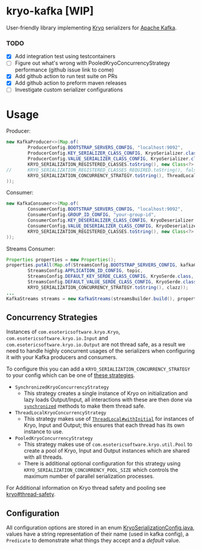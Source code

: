 # kryo-kafka [WIP]

User-friendly library implementing [Kryo](https://github.com/EsotericSoftware/kryo) serializers for
[Apache Kafka](https://github.com/apache/kafka).

### TODO

 - [x] Add integration test using testcontainers
 - [ ] Figure out what's wrong with PooledKryoConcurrencyStrategy performance (github issue link to come)
 - [x] Add github action to run test suite on PRs
 - [x] Add github action to preform maven releases
 - [ ] Investigate custom serializer configurations

# Usage
Producer:
```java
new KafkaProducer<>(Map.of(
        ProducerConfig.BOOTSTRAP_SERVERS_CONFIG, "localhost:9092",
        ProducerConfig.KEY_SERIALIZER_CLASS_CONFIG, KryoSerializer.class,
        ProducerConfig.VALUE_SERIALIZER_CLASS_CONFIG, KryoSerializer.class,
        KRYO_SERIALIZATION_REGISTERED_CLASSES.toString(), new Class<?>[]{CustomObject.class},
//      KRYO_SERIALIZATION_REGISTERED_CLASSES_REQUIRED.toString(), false,
        KRYO_SERIALIZATION_CONCURRENCY_STRATEGY.toString(), ThreadLocalKryoConcurrencyStrategy.class
));
```
Consumer:
```java
new KafkaConsumer<>(Map.of(
        ConsumerConfig.BOOTSTRAP_SERVERS_CONFIG, "localhost:9092",
        ConsumerConfig.GROUP_ID_CONFIG, "your-group-id",
        ConsumerConfig.KEY_DESERIALIZER_CLASS_CONFIG, KryoDeserializer.class,
        ConsumerConfig.VALUE_DESERIALIZER_CLASS_CONFIG, KryoDeserializer.class,
        KRYO_SERIALIZATION_REGISTERED_CLASSES.toString(), new Class<?>[]{CustomObject.class}
));
```
Streams Consumer:
```java
Properties properties = new Properties();
properties.putAll(Map.of(StreamsConfig.BOOTSTRAP_SERVERS_CONFIG, kafkaContainer.getBootstrapServers(),
        StreamsConfig.APPLICATION_ID_CONFIG, topic,
        StreamsConfig.DEFAULT_KEY_SERDE_CLASS_CONFIG, KryoSerde.class,
        StreamsConfig.DEFAULT_VALUE_SERDE_CLASS_CONFIG, KryoSerde.class,
        KRYO_SERIALIZATION_CONCURRENCY_STRATEGY.toString(), clazz));
...
KafkaStreams streams = new KafkaStreams(streamsBuilder.build(), properties);
```

## Concurrency Strategies

Instances of `com.esotericsoftware.kryo.Kryo`, `com.esotericsoftware.kryo.io.Input` and
`com.esotericsoftware.kryo.io.Output` are not thread safe, as a result we need to handle highly concurrent usages of the
serializers when configuring it with your Kafka producers and consumers.

To configure this you can add a
`KRYO_SERIALIZATION_CONCURRENCY_STRATEGY` to your config which can be one of
[these strategies](src/main/java/github/stephenflavin/kryo/kafka/strategy).

 - `SynchronizedKryoConcurrencyStrategy`
   - This strategy creates a single instance of Kryo on initialization and lazy loads Output/Input, all interactions 
   with these are then done via
   [`synchronized`](https://docs.oracle.com/javase/tutorial/essential/concurrency/syncmeth.html) methods to make them
   thread safe.
 - `ThreadLocalKryoConcurrencyStrategy`
   - This strategy makes use of
   [`ThreadLocal#withInitial`](https://docs.oracle.com/javase/8/docs/api/java/lang/ThreadLocal.html#withInitial-java.util.function.Supplier-)
   for instances of Kryo, Input and Output; this ensures that each thread has its own instance to use.
 - `PooledKryoConcurrencyStrategy`
   - This strategy makes use of `com.esotericsoftware.kryo.util.Pool` to create a pool of Kryo, Input and Output
   instances which are shared with all threads.
   - There is additional optional configuration for this strategy using `KRYO_SERIALIZATION_CONCURRENCY_POOL_SIZE` which
   controls the maximum number of parallel serialization processes.

For Additional information on Kryo thread safety and pooling see
[kryo#thread-safety](https://github.com/EsotericSoftware/kryo#thread-safety).
 
## Configuration

All configuration options are stored in an enum
[KryoSerializationConfig.java](src/main/java/github/stephenflavin/kryo/kafka/config/KryoSerializationConfig.java),
values have a string representation of their name (used in kafka config), a `Predicate` to demonstrate what things they
accept and a *default* value.
